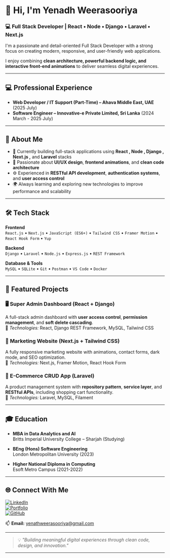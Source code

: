 # 👋 Hi, I'm Yenadh Weerasooriya  

### 💻 Full Stack Developer | React • Node • Django • Laravel • Next.js

I'm a passionate and detail-oriented Full Stack Developer with a strong focus on creating modern, responsive, and user-friendly web applications.  

I enjoy combining **clean architecture, powerful backend logic, and interactive front-end animations** to deliver seamless digital experiences.  

---

## 💻 Professional Experience  
- **Web Developer / IT Support (Part-Time) – Ahava Middle East, UAE** (2025 July) 
- **Software Engineer – Innovative-e Private Limited, Sri Lanka** (2024 March - 2025 July)   

---

## 🧠 About Me  
- 🎯 Currently building full-stack applications using **React , Node , Django , Next.js ,** and **Laravel** stacks  
- 🧩 Passionate about **UI/UX design**, **frontend animations**, and **clean code architecture**  
- ⚙️ Experienced in **RESTful API development**, **authentication systems**, and **user access control**  
- 🌍 Always learning and exploring new technologies to improve performance and scalability  

---

## 🛠️ Tech Stack  

**Frontend**  
`React.js` • `Next.js` • `JavaScript (ES6+)` • `Tailwind CSS` • `Framer Motion` • `React Hook Form` • `Yup`  

**Backend**  
`Django` • `Laravel` • `Node.js` • `Express.js` • `REST Framework`  

**Database & Tools**  
`MySQL` • `SQLite`  • `Git` • `Postman` • `VS Code` • `Docker`  

---

## 🧩 Featured Projects  

### 🖥️ **Super Admin Dashboard (React + Django)**
A full-stack admin dashboard with **user access control**, **permission management**, and **soft delete cascading**.  
🔗 *Technologies:* React, Django REST Framework, MySQL, Tailwind CSS  

### 💼 **Marketing Website (Next.js + Tailwind CSS)**  
A fully responsive marketing website with animations, contact forms, dark mode, and SEO optimization.  
🔗 *Technologies:* Next.js, Framer Motion, React Hook Form  

### 🛒 **E-Commerce CRUD App (Laravel)**  
A product management system with **repository pattern**, **service layer**, and **RESTful APIs**, including shopping cart functionality.  
🔗 *Technologies:* Laravel, MySQL, Filament  

---

## 🎓 Education  

- **MBA in Data Analytics and AI**  
    Britts Imperial University College – Sharjah (Studying)

- **BEng (Hons) Software Engineering**  
    London Metropolitan University (2023) 

- **Higher National Diploma in Computing**  
    Esoft Metro Campus (2021-2022)

---

## 🌐 Connect With Me  

[![LinkedIn](https://img.shields.io/badge/LinkedIn-Yenath%20Weerasooriya-blue?style=for-the-badge&logo=linkedin)](https://www.linkedin.com/in/yenath-weerasooriya-0b93a8351/)  
[![Portfolio](https://img.shields.io/badge/Portfolio-Visit%20Website-7AE2CF?style=for-the-badge&logo=react)](https://www.yenadhweerasooriya.com/)  
[![GitHub](https://img.shields.io/badge/GitHub-Profile-000?style=for-the-badge&logo=github)](https://github.com/yenadh/)  

📫 **Email:** yenathweerasooriya@gmail.com  

---

> 💡 *"Building meaningful digital experiences through clean code, design, and innovation."*

---
